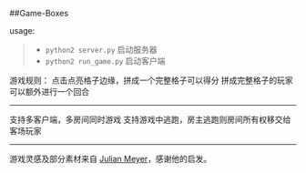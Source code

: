 ##Game-Boxes

usage: 
> + `python2 server.py` 启动服务器
> + `python2 run_game.py` 启动客户端

游戏规则：
点击点亮格子边缘，拼成一个完整格子可以得分
拼成完整格子的玩家可以额外进行一个回合

---

支持多客户端，多房间同时游戏
支持游戏中逃跑，房主逃跑则房间所有权移交给客场玩家

---

游戏灵感及部分素材来自 [Julian Meyer](http://www.raywenderlich.com/38732/multiplayer-game-programming-for-teens-with-python)，感谢他的启发。